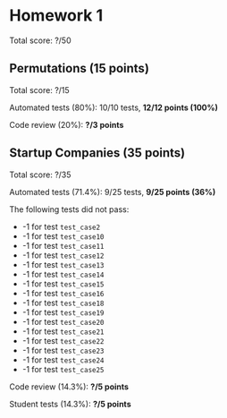 # Homework 1

Total score: ?/50

## Permutations (15 points)

Total score: ?/15

Automated tests (80%): 10/10 tests, **12/12 points (100%)**
  
Code review (20%): **?/3 points**

## Startup Companies (35 points)

Total score: ?/35

Automated tests (71.4%): 9/25 tests, **9/25 points (36%)**

The following tests did not pass:

- -1 for test `test_case2`
- -1 for test `test_case10`
- -1 for test `test_case11`
- -1 for test `test_case12`
- -1 for test `test_case13`
- -1 for test `test_case14`
- -1 for test `test_case15`
- -1 for test `test_case16`
- -1 for test `test_case18`
- -1 for test `test_case19`
- -1 for test `test_case20`
- -1 for test `test_case21`
- -1 for test `test_case22`
- -1 for test `test_case23`
- -1 for test `test_case24`
- -1 for test `test_case25`
  
Code review (14.3%): **?/5 points**

Student tests (14.3%): **?/5 points**

